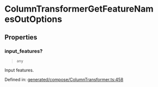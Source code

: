 # ColumnTransformerGetFeatureNamesOutOptions

## Properties

### input\_features?

> `any`

Input features.

Defined in:  [generated/compose/ColumnTransformer.ts:458](https://github.com/transitive-bullshit/scikit-learn-ts/blob/b59c1ff/packages/sklearn/src/generated/compose/ColumnTransformer.ts#L458)
